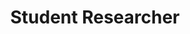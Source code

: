 ---
name: 'Aidan Hung'
title: 'Student Researcher'
key: 10
image: '/images/people/0.png'
bio: 'Student, BScN, Centennial College and TMU'
---